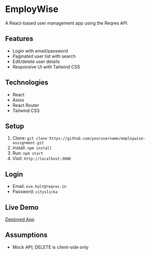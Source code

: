 # EmployWise

A React-based user management app using the Reqres API.

## Features
- Login with email/password
- Paginated user list with search
- Edit/delete user details
- Responsive UI with Tailwind CSS

## Technologies
- React
- Axios
- React Router
- Tailwind CSS

## Setup
1. Clone: `git clone https://github.com/yourusername/employwise-assignment.git`
2. Install: `npm install`
3. Run: `npm start`
4. Visit: `http://localhost:3000`

## Login
- Email: `eve.holt@reqres.in`
- Password: `cityslicka`

## Live Demo
[Deployed App](https://employ-wise-six.vercel.app)

## Assumptions
- Mock API; DELETE is client-side only
